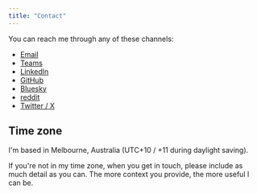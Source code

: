 ```yaml
---
title: "Contact"
---
```


You can reach me through any of these channels:

* [Email](mailto:ali@ali.id.au)
* [Teams](im:ali@ali.id.au)
* [LinkedIn](https://www.linkedin.com/in/alirobe/)
* [GitHub](https://github.com/alirobe)
* [Bluesky](https://bsky.app/profile/ali.id.au)
* [reddit](https://www.reddit.com/user/alirobe)
* [Twitter / X](https://twitter.com/alirobe)

## Time zone

I'm based in Melbourne, Australia (UTC+10 / +11 during daylight saving).

If you're not in my time zone, when you get in touch, please include as much detail as you can. The more context you provide, the more useful I can be.